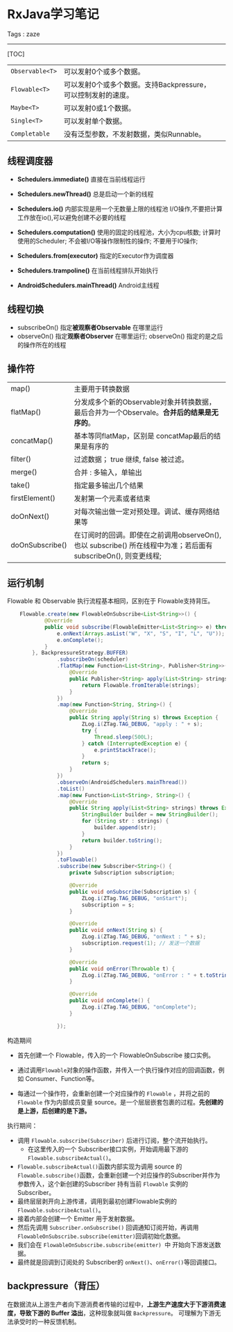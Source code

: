 # RxJava学习笔记

Tags : zaze

---
[TOC]

|                 |                                                              |      |
| --------------- | ------------------------------------------------------------ | ---- |
| `Observable<T>` | 可以发射0个或多个数据。                                      |      |
| `Flowable<T>`   | 可以发射0个或多个数据。支持Backpressure，可以控制发射的速度。 |      |
| `Maybe<T>`      | 可以发射0或1个数据。                                         |      |
| `Single<T>`     | 可以发射单个数据。                                           |      |
| `Completable`   | 没有泛型参数，不发射数据，类似Runnable。                     |      |



## 线程调度器

- **Schedulers.immediate()**
直接在当前线程运行

- **Schedulers.newThread()**
总是启动一个新的线程

- **Schedulers.io()**
内部实现是用一个无数量上限的线程池
I/O操作,不要把计算工作放在io(),可以避免创建不必要的线程

- **Schedulers.computation()**
使用的固定的线程池，大小为cpu核数;
计算时使用的Scheduler;
不会被I/O等操作限制性的操作;
不要用于IO操作;

- **Schedulers.from(executor)**
指定的Executor作为调度器

- **Schedulers.trampoline()**
在当前线程排队开始执行

- **AndroidSchedulers.mainThread()**
Android主线程

## 线程切换

- subscribeOn()
指定**被观察者Observable** 在哪里运行
- observeOn()
指定**观察者Observer** 在哪里运行;
observeOn() 指定的是之后的操作所在的线程

## 操作符

|                 |                                                              |
| --------------- | ------------------------------------------------------------ |
| map()           | 主要用于转换数据                                             |
| flatMap()       | 分发成多个新的Observable对象并转换数据，最后合并为一个Observale。**合并后的结果是无序的**。 |
| concatMap()     | 基本等同flatMap，区别是 concatMap最后的结果是有序的          |
| filter()        | 过滤数据； true 继续, false 被过滤。                         |
| merge()         | 合并 : 多输入，单输出                                        |
| take()          | 指定最多输出几个结果                                         |
| firstElement()  | 发射第一个元素或者结束                                       |
| doOnNext()      | 对每次输出做一定对预处理。调试、缓存网络结果等               |
| doOnSubscribe() | 在订阅时的回调。即使在之前调用observeOn(), 也以 subscribe() 所在线程中为准；若后面有 subscribeOn(), 则变更线程; |

## 运行机制

Flowable 和 Observable 执行流程基本相同，区别在于 Flowable支持背压。

```java
	Flowable.create(new FlowableOnSubscribe<List<String>>() {
            @Override
            public void subscribe(FlowableEmitter<List<String>> e) throws Exception {
                e.onNext(Arrays.asList("W", "X", "S", "I", "L", "U"));
                e.onComplete();
            }
        }, BackpressureStrategy.BUFFER)
                .subscribeOn(scheduler)
                .flatMap(new Function<List<String>, Publisher<String>>() {
                    @Override
                    public Publisher<String> apply(List<String> strings) throws Exception {
                        return Flowable.fromIterable(strings);
                    }
                })
                .map(new Function<String, String>() {
                    @Override
                    public String apply(String s) throws Exception {
                        ZLog.i(ZTag.TAG_DEBUG, "apply : " + s);
                        try {
                            Thread.sleep(500L);
                        } catch (InterruptedException e) {
                            e.printStackTrace();
                        }
                        return s;
                    }
                })
                .observeOn(AndroidSchedulers.mainThread())
                .toList()
                .map(new Function<List<String>, String>() {
                    @Override
                    public String apply(List<String> strings) throws Exception {
                        StringBuilder builder = new StringBuilder();
                        for (String str : strings) {
                            builder.append(str);
                        }
                        return builder.toString();
                    }
                })
                .toFlowable()
                .subscribe(new Subscriber<String>() {
                    private Subscription subscription;

                    @Override
                    public void onSubscribe(Subscription s) {
                        ZLog.i(ZTag.TAG_DEBUG, "onStart");
                        subscription = s;
                    }

                    @Override
                    public void onNext(String s) {
                        ZLog.i(ZTag.TAG_DEBUG, "onNext : " + s);
                        subscription.request(1); // 发送一个数据
                    }

                    @Override
                    public void onError(Throwable t) {
                        ZLog.i(ZTag.TAG_DEBUG, "onError : " + t.toString());
                    }

                    @Override
                    public void onComplete() {
                        ZLog.i(ZTag.TAG_DEBUG, "onComplete");
                    }

                });
```



构造期间

* 首先创建一个 Flowable，传入的一个 FlowableOnSubscribe 接口实例。

* 通过调用`Flowable`对象的操作函数，并传入一个执行操作对应的回调函数，例如 Consumer、Function等。

* 每通过一个操作符，会重新创建一个对应操作的 `Flowable`  ，并将之前的 `Flowable`  作为内部成员变量 source。是一个层层嵌套包裹的过程。**先创建的是上游，后创建的是下游。**

执行期间：

* 调用 `Flowable.subscribe(Subscriber)` 后进行订阅，整个流开始执行。
  * 在这里传入的一个 Subscriber接口实例，开始调用最下游的`Flowable.subscribeActual()`。
* `Flowable.subscribeActual()`函数内部实现为调用 source 的`Flowable.subscribe()`函数，会重新创建一个对应操作的Subscriber并作为参数传入，这个新创建的Subscriber 持有当前 `Flowable` 实例的 Subscriber。
* 最终层层剥开向上游传递，调用到最初创建Flowable实例的  `Flowable.subscribeActual()`。
* 接着内部会创建一个 Emitter 用于发射数据。
* 然后先调用 `Subscriber.onSubscribe()` 回调通知订阅开始，再调用 `FlowableOnSubscribe.subscribe(emitter)`回调初始化数据。
* 我们会在 `FlowableOnSubscribe.subscribe(emitter) `中 开始向下游发送数据。
* 最终就是回调到订阅处的 Subscriber的 `onNext()`、`onError()`等回调接口。



## backpressure（背压）

在数据流从上游生产者向下游消费者传输的过程中，**上游生产速度大于下游消费速度，导致下游的 Buffer 溢出**，这种现象就叫做 `Backpressure`。 可理解为下游无法承受时的一种反馈机制。

